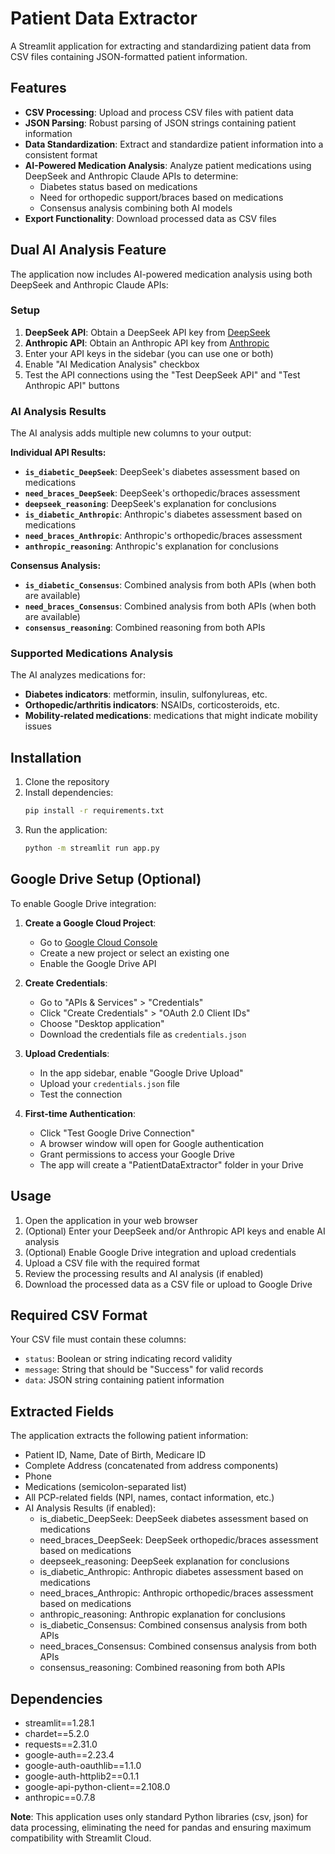 # Patient Data Extractor

A Streamlit application for extracting and standardizing patient data from CSV files containing JSON-formatted patient information.

## Features

- **CSV Processing**: Upload and process CSV files with patient data
- **JSON Parsing**: Robust parsing of JSON strings containing patient information
- **Data Standardization**: Extract and standardize patient information into a consistent format
- **AI-Powered Medication Analysis**: Analyze patient medications using DeepSeek and Anthropic Claude APIs to determine:
  - Diabetes status based on medications
  - Need for orthopedic support/braces based on medications
  - Consensus analysis combining both AI models
- **Export Functionality**: Download processed data as CSV files

## Dual AI Analysis Feature

The application now includes AI-powered medication analysis using both DeepSeek and Anthropic Claude APIs:

### Setup
1. **DeepSeek API**: Obtain a DeepSeek API key from [DeepSeek](https://platform.deepseek.com/)
2. **Anthropic API**: Obtain an Anthropic API key from [Anthropic](https://console.anthropic.com/)
3. Enter your API keys in the sidebar (you can use one or both)
4. Enable "AI Medication Analysis" checkbox
5. Test the API connections using the "Test DeepSeek API" and "Test Anthropic API" buttons

### AI Analysis Results
The AI analysis adds multiple new columns to your output:

**Individual API Results:**
- **`is_diabetic_DeepSeek`**: DeepSeek's diabetes assessment based on medications
- **`need_braces_DeepSeek`**: DeepSeek's orthopedic/braces assessment
- **`deepseek_reasoning`**: DeepSeek's explanation for conclusions
- **`is_diabetic_Anthropic`**: Anthropic's diabetes assessment based on medications
- **`need_braces_Anthropic`**: Anthropic's orthopedic/braces assessment
- **`anthropic_reasoning`**: Anthropic's explanation for conclusions

**Consensus Analysis:**
- **`is_diabetic_Consensus`**: Combined analysis from both APIs (when both are available)
- **`need_braces_Consensus`**: Combined analysis from both APIs (when both are available)
- **`consensus_reasoning`**: Combined reasoning from both APIs

### Supported Medications Analysis
The AI analyzes medications for:
- **Diabetes indicators**: metformin, insulin, sulfonylureas, etc.
- **Orthopedic/arthritis indicators**: NSAIDs, corticosteroids, etc.
- **Mobility-related medications**: medications that might indicate mobility issues

## Installation

1. Clone the repository
2. Install dependencies:
   ```bash
   pip install -r requirements.txt
   ```
3. Run the application:
   ```bash
   python -m streamlit run app.py
   ```

## Google Drive Setup (Optional)

To enable Google Drive integration:

1. **Create a Google Cloud Project**:
   - Go to [Google Cloud Console](https://console.cloud.google.com/)
   - Create a new project or select an existing one
   - Enable the Google Drive API

2. **Create Credentials**:
   - Go to "APIs & Services" > "Credentials"
   - Click "Create Credentials" > "OAuth 2.0 Client IDs"
   - Choose "Desktop application"
   - Download the credentials file as `credentials.json`

3. **Upload Credentials**:
   - In the app sidebar, enable "Google Drive Upload"
   - Upload your `credentials.json` file
   - Test the connection

4. **First-time Authentication**:
   - Click "Test Google Drive Connection"
   - A browser window will open for Google authentication
   - Grant permissions to access your Google Drive
   - The app will create a "PatientDataExtractor" folder in your Drive

## Usage

1. Open the application in your web browser
2. (Optional) Enter your DeepSeek and/or Anthropic API keys and enable AI analysis
3. (Optional) Enable Google Drive integration and upload credentials
4. Upload a CSV file with the required format
5. Review the processing results and AI analysis (if enabled)
6. Download the processed data as a CSV file or upload to Google Drive

## Required CSV Format

Your CSV file must contain these columns:
- `status`: Boolean or string indicating record validity
- `message`: String that should be "Success" for valid records  
- `data`: JSON string containing patient information

## Extracted Fields

The application extracts the following patient information:
- Patient ID, Name, Date of Birth, Medicare ID
- Complete Address (concatenated from address components)
- Phone
- Medications (semicolon-separated list)
- All PCP-related fields (NPI, names, contact information, etc.)
- AI Analysis Results (if enabled):
  - is_diabetic_DeepSeek: DeepSeek diabetes assessment based on medications
  - need_braces_DeepSeek: DeepSeek orthopedic/braces assessment based on medications
  - deepseek_reasoning: DeepSeek explanation for conclusions
  - is_diabetic_Anthropic: Anthropic diabetes assessment based on medications
  - need_braces_Anthropic: Anthropic orthopedic/braces assessment based on medications
  - anthropic_reasoning: Anthropic explanation for conclusions
  - is_diabetic_Consensus: Combined consensus analysis from both APIs
  - need_braces_Consensus: Combined consensus analysis from both APIs
  - consensus_reasoning: Combined reasoning from both APIs

## Dependencies

- streamlit==1.28.1
- chardet==5.2.0
- requests==2.31.0
- google-auth==2.23.4
- google-auth-oauthlib==1.1.0
- google-auth-httplib2==0.1.1
- google-api-python-client==2.108.0
- anthropic==0.7.8

**Note**: This application uses only standard Python libraries (csv, json) for data processing, eliminating the need for pandas and ensuring maximum compatibility with Streamlit Cloud. 
